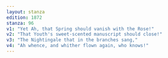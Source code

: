 ```yaml
---
layout: stanza
edition: 1872
stanza: 96
v1: "Yet Ah, that Spring should vanish with the Rose!"
v2: "That Youth's sweet-scented manuscript should close!"
v3: "The Nightingale that in the branches sang,"
v4: "Ah whence, and whither flown again, who knows!"
---
```

